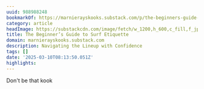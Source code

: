 ```yaml
---
uuid: 988988248
bookmarkOf: https://marnierayskooks.substack.com/p/the-beginners-guide-to-surf-etiquette?r=5cjn3&utm_medium=ios&triedRedirect=true&__readwiseLocation=
category: article
headImage: https://substackcdn.com/image/fetch/w_1200,h_600,c_fill,f_jpg,q_auto:good,fl_progressive:steep,g_auto/https%3A%2F%2Fsubstack-post-media.s3.amazonaws.com%2Fpublic%2Fimages%2Fbe976c86-f123-44e0-b165-e4c269e481fd_2400x3600.jpeg
title: The Beginner’s Guide to Surf Etiquette
domain: marnierayskooks.substack.com
description: Navigating the Lineup with Confidence
tags: []
date: '2025-03-10T08:13:50.051Z'
highlights:
---
```


Don't be that kook

